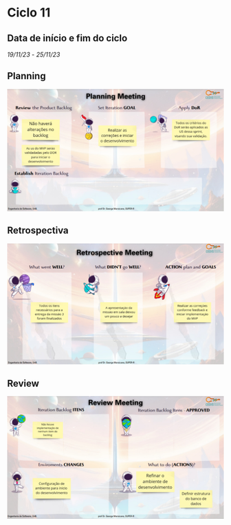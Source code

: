 # Ciclo 11

## Data de início e fim do ciclo

*19/11/23* - *25/11/23*


## Planning
![Image title](../assets/planning.jpeg)

## Retrospectiva

![Image title](../assets/restrospective.jpeg)


## Review

![Image title](../assets/review11.jpeg)